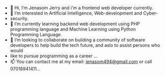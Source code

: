 - 👋 Hi, I’m Jenasom Jerry and i'm a frontend web developer currently.
- 👀 I’m interested in  Artificial Intelligence, Web-development and Cyber-
- security.
- 🌱 I’m currently learning backend web development using PHP programming language and Machine Learning using Python Programming Language.
- 💞️ I’m looking to collaborate on building a community of software developers to help build the tech future, and aslo to assist persons who would
- like to pursue programming as a career ...
- 📫 You can contact me at my email: jenasom494@gmail.com or call 07018941411...

<!---
Jenasom/Jenasom is a ✨ special ✨ repository because its `README.md` (this file) appears on your GitHub profile.
You can click the Preview link to take a look at your changes.
--->
